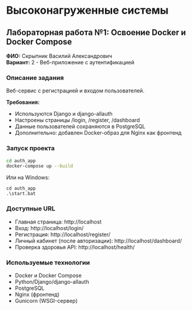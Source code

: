 # Высоконагруженные системы

## Лабораторная работа №1: Освоение Docker и Docker Compose

**ФИО:** Скрыпник Василий Александрович  
**Вариант:** 2 - Веб-приложение с аутентификацией

### Описание задания
Веб-сервис с регистрацией и входом пользователей.

**Требования:**
- Используются Django и django-allauth
- Настроены страницы /login, /register, /dashboard
- Данные пользователей сохраняются в PostgreSQL
- Дополнительно: добавлен Docker-образ для Nginx как фронтенд

### Запуск проекта
```bash
cd auth_app
docker-compose up --build
```

Или на Windows:
```
cd auth_app
.\start.bat
```

### Доступные URL
- Главная страница: http://localhost
- Вход: http://localhost/login/
- Регистрация: http://localhost/register/
- Личный кабинет (после авторизации): http://localhost/dashboard/
- Проверка здоровья API: http://localhost/health/

### Используемые технологии
- Docker и Docker Compose
- Python/Django/django-allauth
- PostgreSQL
- Nginx (фронтенд)
- Gunicorn (WSGI-сервер)
